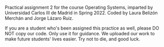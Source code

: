 Practical assignment 2 for the course Operating Systems, imparted by Universidad Carlos III de Madrid in Spring 2022.
Coded by Laura Belizón Merchán and Jorge Lázaro Ruiz.

If you are a student who's been assigned this practice as well, please DO NOT copy our code. Only use it for guidance.
We uploaded our work to make future students' lives easier. Try not to die, and good luck.

